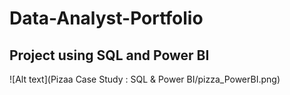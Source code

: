 # Data-Analyst-Portfolio
## Project using SQL and Power BI

![Alt text](Pizaa Case Study : SQL & Power BI/pizza_PowerBI.png)

